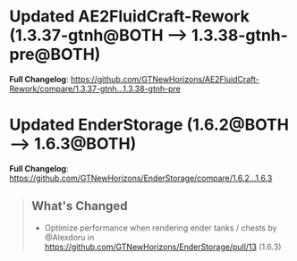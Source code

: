 # Updated AE2FluidCraft-Rework (1.3.37-gtnh@BOTH --> 1.3.38-gtnh-pre@BOTH)
**Full Changelog**: https://github.com/GTNewHorizons/AE2FluidCraft-Rework/compare/1.3.37-gtnh...1.3.38-gtnh-pre

# Updated EnderStorage (1.6.2@BOTH --> 1.6.3@BOTH)
**Full Changelog**: https://github.com/GTNewHorizons/EnderStorage/compare/1.6.2...1.6.3
>## What's Changed
> * Optimize performance when rendering ender tanks / chests by @Alexdoru in https://github.com/GTNewHorizons/EnderStorage/pull/13 (1.6.3)
>

